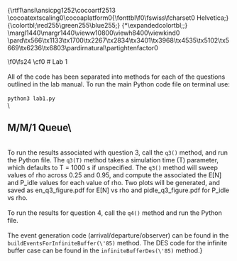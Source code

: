 {\rtf1\ansi\ansicpg1252\cocoartf2513
\cocoatextscaling0\cocoaplatform0{\fonttbl\f0\fswiss\fcharset0 Helvetica;}
{\colortbl;\red255\green255\blue255;}
{\*\expandedcolortbl;;}
\margl1440\margr1440\vieww10800\viewh8400\viewkind0
\pard\tx566\tx1133\tx1700\tx2267\tx2834\tx3401\tx3968\tx4535\tx5102\tx5669\tx6236\tx6803\pardirnatural\partightenfactor0

\f0\fs24 \cf0 # Lab 1\
\
All of the code has been separated into methods for each of the questions outlined in the lab manual. To run the main Python code file on terminal use:\
\
`python3 lab1.py`\
\
## M/M/1 Queue\
\
To run the results associated with question 3, call the `q3()` method, and run the Python file. The `q3(T)` method takes a simulation time (T) parameter, which defaults to T = 1000 s if unspecified. The `q3()` method will sweep values of rho across 0.25 and 0.95, and compute the associated the E[N] and P_idle values for each value of rho. Two plots will be generated, and saved as en_q3_figure.pdf for E[N] vs rho and pidle_q3_figure.pdf for P_idle vs rho.\
\
To run the results for question 4, call the `q4()` method and run the Python file.\
\
The event generation code (arrival/departure/observer) can be found in the `buildEventsForInfiniteBuffer(\'85)` method. The DES code for the infinite buffer case can be found in the `infiniteBufferDes(\'85)` method.}